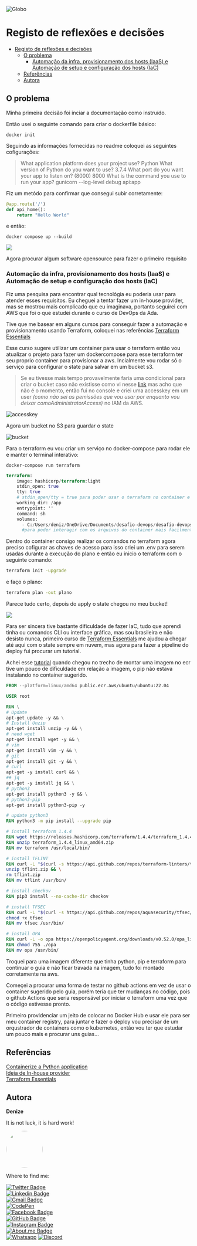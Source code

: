 ![Globo](img/banner.jpg)


# Registo de reflexões e decisões


- [Registo de reflexões e decisões](#registo-de-reflexões-e-decisões)
  - [O problema](#o-problema)
    - [Automação da infra, provisionamento dos hosts (IaaS) e Automação de setup e configuração dos hosts (IaC)](#automação-da-infra-provisionamento-dos-hosts-iaas-e-automação-de-setup-e-configuração-dos-hosts-iac)
  - [Referências](#referências)
  - [Autora](#autora)
      
## O problema

Minha primeira decisão foi inciar a documentação como instruído. 

Então usei o seguinte comando para criar o dockerfile básico:
```
docker init 
```
Seguindo as informações fornecidas no readme coloquei as seguintes cofigurações:
>

>What application platform does your project use? Python
>What version of Python do you want to use? 3.7.4
>What port do you want your app to listen on? (8000) 8000
> What is the command you use to run your app? gunicorn --log-level debug api:app

Fiz um metódo para confirmar que consegui subir corretamente:
```py
@app.route('/')
def api_home():
    return "Hello World"
```
e então:
```
docker compose up --build
```

![](img/1.png)

Agora procurar algum software opensource para fazer o primeiro requisito

### Automação da infra, provisionamento dos hosts (IaaS) e Automação de setup e configuração dos hosts (IaC)

Fiz uma pesquisa para encontrar qual tecnológia eu poderia usar para atender esses requisitos. Eu cheguei a tentar fazer um in-house provider, mas se mostrou mais complicado que eu imaginava, portanto seguirei com AWS que foi o que estudei durante o curso de DevOps da Ada.

Tive que me basear em alguns cursos para conseguir fazer a automação e provisionamento usando Terraform, coloquei nas referências [Terraform Essentials](#referências)

Esse curso sugere utilizar um container para usar o terraform então vou atualizar o projeto para fazer um dockercompose para esse terraform ter seu proprio container para provisionar a aws.
Incialmente vou rodar só o serviço para configurar o state para salvar em um bucket s3.

>Se eu tivesse mais tempo provavelmente faria uma condicional para criar o bucket caso não existisse como vi nesse [link](https://stackoverflow.com/questions/67482573/create-terraform-resource-s3-bucket-object-if-already-doesnt-exists) mas acho que não é o momento, então fui no console e criei uma accesskey em um user *(como não sei as pemissões que vou usar por enquanto vou deixar comoAdministratorAccess)* no IAM da AWS.  

![accesskey](img/accesskey.png)

Agora um bucket no S3 para guardar o state

![bucket](img/bucket.png)

Para o terraform eu vou criar um serviço no docker-compose  para rodar ele e manter o terminal interativo:
```
docker-compose run terraform
```

```tf
terraform:
    image: hashicorp/terraform:light
    stdin_open: true 
    tty: true 
    # stdin_open/tty = true para poder usar o terraform no container e não na minha maquina local
    working_dir: /app
    entrypoint: ''
    command: sh
    volumes:
      - C:/Users/deniz/OneDrive/Documents/desafio-devops/desafio-devops/app:/app    
      #para poder interagir com os arquivos do container mais facilmente e atulizar durante os testes
```
Dentro do container consigo realizar os comandos no terraform agora preciso cofigurar as chaves de acesso para isso criei um .env para serem usadas durante a execução do plano e então eu inicio o terraform com o seguinte comando:
```bash
terraform init -upgrade
```
e faço o plano:
```bash
terraform plan -out plano
```
Parece tudo certo, depois do apply o state chegou no meu bucket!

![](img/bucketok.png)

Para ser sincera tive bastante dificuldade de fazer IaC, tudo que aprendi tinha ou comandos CLI ou interface gráfica, mas sou brasileira e não desisto nunca, primeiro curso de [Terraform Essentials](https://www.linuxtips.io/course/terraform-essentials) me ajudou a chegar até aqui com o state sempre em nuvem, mas agora para fazer a pipeline do deploy fui procurar um tutorial.

Achei esse [tutorial](https://www.tecracer.com/blog/2023/05/build-terraform-ci/cd-pipelines-using-aws-codepipeline.html) quando chegou no trecho de montar uma imagem no ecr tive um pouco de dificuldade em relação a imagem, o pip não estava instalando no container sugerido.

```Dockerfile
FROM --platform=linux/amd64 public.ecr.aws/ubuntu/ubuntu:22.04

USER root

RUN \
# Update
apt-get update -y && \
# Install Unzip
apt-get install unzip -y && \
# need wget
apt-get install wget -y && \
# vim
apt-get install vim -y && \
# git
apt-get install git -y && \
# curl
apt-get -y install curl && \
## jq
apt-get -y install jq && \
# python3
apt-get install python3 -y && \
# python3-pip
apt-get install python3-pip -y

# update python3
RUN python3 -m pip install --upgrade pip

# install terraform 1.4.4
RUN wget https://releases.hashicorp.com/terraform/1.4.4/terraform_1.4.4_linux_amd64.zip
RUN unzip terraform_1.4.4_linux_amd64.zip
RUN mv terraform /usr/local/bin/

# install TFLINT
RUN curl -L "$(curl -s https://api.github.com/repos/terraform-linters/tflint/releases/latest | grep -o -E -m 1 "https://.+?_linux_amd64.zip")" > tflint.zip && \
unzip tflint.zip && \
rm tflint.zip
RUN mv tflint /usr/bin/

# install checkov
RUN pip3 install --no-cache-dir checkov

# install TFSEC
RUN curl -L "$(curl -s https://api.github.com/repos/aquasecurity/tfsec/releases/latest | grep -o -E -m 1 "https://.+?tfsec-linux-amd64")" > tfsec && \
chmod +x tfsec
RUN mv tfsec /usr/bin/

# install OPA
RUN curl -L -o opa https://openpolicyagent.org/downloads/v0.52.0/opa_linux_amd64_static
RUN chmod 755 ./opa
RUN mv opa /usr/bin/
```

Troquei para uma imagem diferente que tinha python, pip e terraform para continuar o guia e não ficar travada na imagem, tudo foi montado corretamente na aws. 

Começei a procurar uma forma de testar no github actions em vez de usar o container sugerido pelo guia, porém teria que ter mudanças no código, pois o github Actions que seria responsável por iniciar o terraform uma vez que o código estivesse pronto.


Primeiro providenciar um jeito de colocar no Docker Hub e usar ele para ser meu container registry, para juntar e fazer o deploy vou precisar de um orqustrador de containers como o kubernetes, então vou ter que estudar um pouco mais e procurar uns guias...




## Referências

[Containerize a Python application](https://docs.docker.com/language/python/containerize/)  
[Ideia de In-house provider](https://davidstamen.com/2021/04/13/using-an-in-house-provider-with-terraform-v0.14/)  
[Terraform Essentials](https://www.linuxtips.io/course/terraform-essentials)


## Autora

**Denize**

It is not luck, it is hard work!

<img style="border-radius: 50%;" src="https://user-images.githubusercontent.com/46844031/163518939-915f6e15-200a-4e9c-9f54-9bee6beec89b.jpg" width="100px;" alt=""/>

Where to find me:


[![Twitter Badge](https://img.shields.io/badge/Twitter-1DA1F2?style=for-the-badge&logo=twitter&logoColor=white)](https://twitter.com/Dbassi91)   
[![Linkedin Badge](https://img.shields.io/badge/LinkedIn-0077B5?style=for-the-badge&logo=linkedin&logoColor=white)](https://www.linkedin.com/in/dbfigueiredo/)   
[![Gmail Badge](	https://img.shields.io/badge/Gmail-D14836?style=for-the-badge&logo=gmail&logoColor=white)](mailto:denize.f.bassi@gmail.com)   
[![CodePen](https://img.shields.io/badge/Codepen-000000?style=for-the-badge&logo=codepen&logoColor=white)](https://codepen.io/debafig)   
[![Facebook Badge](https://img.shields.io/badge/Facebook-1877F2?style=for-the-badge&logo=facebook&logoColor=white)](https://www.facebook.com/d.bassi91/)   
[![GitHub Badge](https://img.shields.io/badge/GitHub-100000?style=for-the-badge&logo=github&logoColor=white)](https://github.com/DeBaFig)   
[![Instagram Badge](https://img.shields.io/badge/Instagram-E4405F?style=for-the-badge&logo=instagram&logoColor=white)](https://www.instagram.com/bassidenize/)   
[![About.me Badge](https://img.shields.io/badge/website-000000?style=for-the-badge&logo=About.me&logoColor=white)](https://debafig.github.io/me/)   
[![Whatsapp](https://img.shields.io/badge/WhatsApp-25D366?style=for-the-badge&logo=whatsapp&logoColor=white)](https://whatsa.me/5547935051914)
[![Discord](https://img.shields.io/badge/DeBaFig%235875-%237289DA.svg?style=for-the-badge&logo=discord&logoColor=white)](https://discordapp.com/users/DeBaFig#5875)
